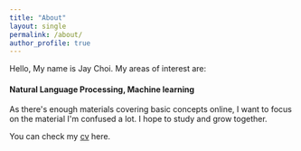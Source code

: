 ```yaml
---
title: "About"
layout: single
permalink: /about/
author_profile: true
---
```

Hello, My name is Jay Choi. My areas of interest are:

#### Natural Language Processing, Machine learning


As there's enough materials covering basic concepts online, I want to focus on the material I'm confused a lot. I hope to study and grow together.

You can check my [cv](https://www.linkedin.com/in/%EC%A0%95%EC%9C%A4-%EC%B5%9C-3b394a116/) here.

